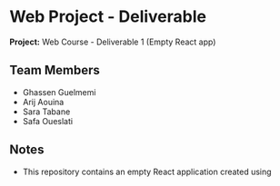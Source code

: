 # Web Project - Deliverable 

**Project:** Web Course - Deliverable 1 (Empty React app)  


## Team Members
- Ghassen Guelmemi
- Arij Aouina
- Sara Tabane 
- Safa Oueslati
## Notes
- This repository contains an empty React application created using 
